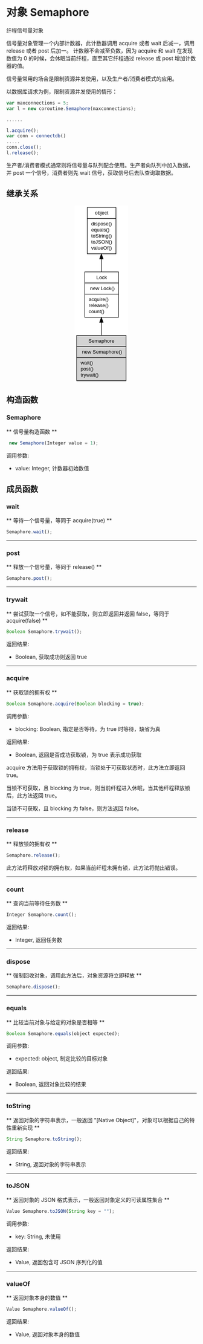 # 对象 Semaphore
纤程信号量对象

信号量对象管理一个内部计数器，此计数器调用 acquire 或者 wait 后减一，调用 release 或者 post 后加一。
计数器不会减至负数，因为 acquire 和 wait 在发现数值为 0 的时候，会休眠当前纤程，直至其它纤程通过 release 或 post 增加计数器的值。

信号量常用的场合是限制资源并发使用，以及生产者/消费者模式的应用。

以数据库请求为例，限制资源并发使用的情形：
```JavaScript
var maxconnections = 5;
var l = new coroutine.Semaphore(maxconnections);

......

l.acquire();
var conn = connectdb()
.....
conn.close();
l.release();
```

生产者/消费者模式通常则将信号量与队列配合使用。生产者向队列中加入数据，并 post 一个信号，消费者则先 wait 信号，获取信号后去队查询取数据。

## 继承关系
<div style="text-align: center;"><svg width="106pt" height="352pt" viewBox="0.00 0.00 106.00 352.00" xmlns="http://www.w3.org/2000/svg" xmlns:xlink="http://www.w3.org/1999/xlink">
<g id="graph0" class="graph" transform="scale(1 1) rotate(0) translate(4 348)">
<title>%0</title>
<polygon fill="#ffffff" stroke="transparent" points="-4,4 -4,-348 102,-348 102,4 -4,4"/>
<!-- object -->
<g id="node1" class="node">
<title>object</title>
<g id="a_node1"><a xlink:href="object.md" xlink:title="object">
<polygon fill="#ffffff" stroke="transparent" points="20.5,-252 20.5,-344 77.5,-344 77.5,-252 20.5,-252"/>
<polygon fill="none" stroke="#000000" points="21,-322 21,-344 78,-344 78,-322 21,-322"/>
<text text-anchor="start" x="36.1625" y="-330" font-family="Helvetica,sans-Serif" font-size="10.00" fill="#000000">object</text>
<polygon fill="none" stroke="#000000" points="21,-252 21,-322 78,-322 78,-252 21,-252"/>
<text text-anchor="start" x="26" y="-308" font-family="Helvetica,sans-Serif" font-size="10.00" fill="#000000"> dispose()</text>
<text text-anchor="start" x="26" y="-296" font-family="Helvetica,sans-Serif" font-size="10.00" fill="#000000"> equals()</text>
<text text-anchor="start" x="26" y="-284" font-family="Helvetica,sans-Serif" font-size="10.00" fill="#000000"> toString()</text>
<text text-anchor="start" x="26" y="-272" font-family="Helvetica,sans-Serif" font-size="10.00" fill="#000000"> toJSON()</text>
<text text-anchor="start" x="26" y="-260" font-family="Helvetica,sans-Serif" font-size="10.00" fill="#000000"> valueOf()</text>
</a>
</g>
</g>
<!-- Lock -->
<g id="node2" class="node">
<title>Lock</title>
<g id="a_node2"><a xlink:href="Lock.md" xlink:title="Lock">
<polygon fill="#ffffff" stroke="transparent" points="15.5,-126 15.5,-216 82.5,-216 82.5,-126 15.5,-126"/>
<polygon fill="none" stroke="#000000" points="16,-194 16,-216 83,-216 83,-194 16,-194"/>
<text text-anchor="start" x="38.941" y="-202" font-family="Helvetica,sans-Serif" font-size="10.00" fill="#000000">Lock</text>
<polygon fill="none" stroke="#000000" points="16,-172 16,-194 83,-194 83,-172 16,-172"/>
<text text-anchor="start" x="21" y="-180" font-family="Helvetica,sans-Serif" font-size="10.00" fill="#000000">  new Lock()</text>
<polygon fill="none" stroke="#000000" points="16,-126 16,-172 83,-172 83,-126 16,-126"/>
<text text-anchor="start" x="21" y="-158" font-family="Helvetica,sans-Serif" font-size="10.00" fill="#000000"> acquire()</text>
<text text-anchor="start" x="21" y="-146" font-family="Helvetica,sans-Serif" font-size="10.00" fill="#000000"> release()</text>
<text text-anchor="start" x="21" y="-134" font-family="Helvetica,sans-Serif" font-size="10.00" fill="#000000"> count()</text>
</a>
</g>
</g>
<!-- object&#45;&gt;Lock -->
<g id="edge1" class="edge">
<title>object-&gt;Lock</title>
<path fill="none" stroke="#000000" d="M49,-241.5361C49,-233.0253 49,-224.3439 49,-216.1135"/>
<polygon fill="#000000" stroke="#000000" points="45.5001,-241.7908 49,-251.7908 52.5001,-241.7909 45.5001,-241.7908"/>
</g>
<!-- Semaphore -->
<g id="node3" class="node">
<title>Semaphore</title>
<g id="a_node3"><a xlink:title="Semaphore">
<polygon fill="#d3d3d3" stroke="transparent" points="0,0 0,-90 98,-90 98,0 0,0"/>
<polygon fill="none" stroke="#000000" points="0,-68 0,-90 98,-90 98,-68 0,-68"/>
<text text-anchor="start" x="23.1595" y="-76" font-family="Helvetica,sans-Serif" font-size="10.00" fill="#000000">Semaphore</text>
<polygon fill="none" stroke="#000000" points="0,-46 0,-68 98,-68 98,-46 0,-46"/>
<text text-anchor="start" x="5" y="-54" font-family="Helvetica,sans-Serif" font-size="10.00" fill="#000000">  new Semaphore()</text>
<polygon fill="none" stroke="#000000" points="0,0 0,-46 98,-46 98,0 0,0"/>
<text text-anchor="start" x="5" y="-32" font-family="Helvetica,sans-Serif" font-size="10.00" fill="#000000"> wait()</text>
<text text-anchor="start" x="5" y="-20" font-family="Helvetica,sans-Serif" font-size="10.00" fill="#000000"> post()</text>
<text text-anchor="start" x="5" y="-8" font-family="Helvetica,sans-Serif" font-size="10.00" fill="#000000"> trywait()</text>
</a>
</g>
</g>
<!-- Lock&#45;&gt;Semaphore -->
<g id="edge2" class="edge">
<title>Lock-&gt;Semaphore</title>
<path fill="none" stroke="#000000" d="M49,-115.6465C49,-107.1565 49,-98.4784 49,-90.2414"/>
<polygon fill="#000000" stroke="#000000" points="45.5001,-115.867 49,-125.867 52.5001,-115.867 45.5001,-115.867"/>
</g>
</g>
</svg></div>

## 构造函数
        
### Semaphore
** 信号量构造函数 **
```JavaScript
 new Semaphore(Integer value = 1);
```

调用参数:
* value: Integer, 计数器初始数值

## 成员函数
        
### wait
** 等待一个信号量，等同于 acquire(true) **
```JavaScript
Semaphore.wait();
```

--------------------------
### post
** 释放一个信号量，等同于 release() **
```JavaScript
Semaphore.post();
```

--------------------------
### trywait
** 尝试获取一个信号，如不能获取，则立即返回并返回 false，等同于 acquire(false) **
```JavaScript
Boolean Semaphore.trywait();
```

返回结果:
* Boolean, 获取成功则返回 true

--------------------------
### acquire
** 获取锁的拥有权 **
```JavaScript
Boolean Semaphore.acquire(Boolean blocking = true);
```

调用参数:
* blocking: Boolean, 指定是否等待，为 true 时等待，缺省为真

返回结果:
* Boolean, 返回是否成功获取锁，为 true 表示成功获取

acquire 方法用于获取锁的拥有权，当锁处于可获取状态时，此方法立即返回 true。

当锁不可获取，且 blocking 为 true，则当前纤程进入休眠，当其他纤程释放锁后，此方法返回 true。

当锁不可获取，且 blocking 为 false，则方法返回 false。

--------------------------
### release
** 释放锁的拥有权 **
```JavaScript
Semaphore.release();
```

此方法将释放对锁的拥有权，如果当前纤程未拥有锁，此方法将抛出错误。

--------------------------
### count
** 查询当前等待任务数 **
```JavaScript
Integer Semaphore.count();
```

返回结果:
* Integer, 返回任务数

--------------------------
### dispose
** 强制回收对象，调用此方法后，对象资源将立即释放 **
```JavaScript
Semaphore.dispose();
```

--------------------------
### equals
** 比较当前对象与给定的对象是否相等 **
```JavaScript
Boolean Semaphore.equals(object expected);
```

调用参数:
* expected: object, 制定比较的目标对象

返回结果:
* Boolean, 返回对象比较的结果

--------------------------
### toString
** 返回对象的字符串表示，一般返回 "[Native Object]"，对象可以根据自己的特性重新实现 **
```JavaScript
String Semaphore.toString();
```

返回结果:
* String, 返回对象的字符串表示

--------------------------
### toJSON
** 返回对象的 JSON 格式表示，一般返回对象定义的可读属性集合 **
```JavaScript
Value Semaphore.toJSON(String key = "");
```

调用参数:
* key: String, 未使用

返回结果:
* Value, 返回包含可 JSON 序列化的值

--------------------------
### valueOf
** 返回对象本身的数值 **
```JavaScript
Value Semaphore.valueOf();
```

返回结果:
* Value, 返回对象本身的数值

